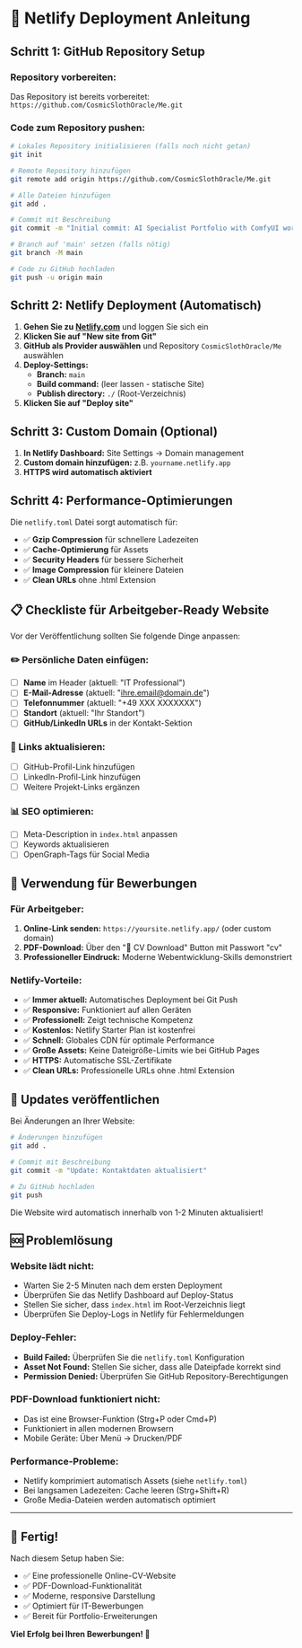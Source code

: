 # 🚀 Netlify Deployment Anleitung

## Schritt 1: GitHub Repository Setup

### Repository vorbereiten:

Das Repository ist bereits vorbereitet: `https://github.com/CosmicSlothOracle/Me.git`

### Code zum Repository pushen:

```bash
# Lokales Repository initialisieren (falls noch nicht getan)
git init

# Remote Repository hinzufügen
git remote add origin https://github.com/CosmicSlothOracle/Me.git

# Alle Dateien hinzufügen
git add .

# Commit mit Beschreibung
git commit -m "Initial commit: AI Specialist Portfolio with ComfyUI workflows"

# Branch auf 'main' setzen (falls nötig)
git branch -M main

# Code zu GitHub hochladen
git push -u origin main
```

## Schritt 2: Netlify Deployment (Automatisch)

1. **Gehen Sie zu [Netlify.com](https://netlify.com)** und loggen Sie sich ein
2. **Klicken Sie auf "New site from Git"**
3. **GitHub als Provider auswählen** und Repository `CosmicSlothOracle/Me` auswählen
4. **Deploy-Settings:**
   - **Branch:** `main`
   - **Build command:** (leer lassen - statische Site)
   - **Publish directory:** `./` (Root-Verzeichnis)
5. **Klicken Sie auf "Deploy site"**

## Schritt 3: Custom Domain (Optional)

1. **In Netlify Dashboard:** Site Settings → Domain management
2. **Custom domain hinzufügen:** z.B. `yourname.netlify.app`
3. **HTTPS wird automatisch aktiviert**

## Schritt 4: Performance-Optimierungen

Die `netlify.toml` Datei sorgt automatisch für:

- ✅ **Gzip Compression** für schnellere Ladezeiten
- ✅ **Cache-Optimierung** für Assets
- ✅ **Security Headers** für bessere Sicherheit
- ✅ **Image Compression** für kleinere Dateien
- ✅ **Clean URLs** ohne .html Extension

## 📋 Checkliste für Arbeitgeber-Ready Website

Vor der Veröffentlichung sollten Sie folgende Dinge anpassen:

### ✏️ Persönliche Daten einfügen:

- [ ] **Name** im Header (aktuell: "IT Professional")
- [ ] **E-Mail-Adresse** (aktuell: "ihre.email@domain.de")
- [ ] **Telefonnummer** (aktuell: "+49 XXX XXXXXXX")
- [ ] **Standort** (aktuell: "Ihr Standort")
- [ ] **GitHub/LinkedIn URLs** in der Kontakt-Sektion

### 🔗 Links aktualisieren:

- [ ] GitHub-Profil-Link hinzufügen
- [ ] LinkedIn-Profil-Link hinzufügen
- [ ] Weitere Projekt-Links ergänzen

### 📊 SEO optimieren:

- [ ] Meta-Description in `index.html` anpassen
- [ ] Keywords aktualisieren
- [ ] OpenGraph-Tags für Social Media

## 🎯 Verwendung für Bewerbungen

### Für Arbeitgeber:

1. **Online-Link senden:** `https://yoursite.netlify.app/` (oder custom domain)
2. **PDF-Download:** Über den "📄 CV Download" Button mit Passwort "cv"
3. **Professioneller Eindruck:** Moderne Webentwicklung-Skills demonstriert

### Netlify-Vorteile:

- ✅ **Immer aktuell:** Automatisches Deployment bei Git Push
- ✅ **Responsive:** Funktioniert auf allen Geräten
- ✅ **Professionell:** Zeigt technische Kompetenz
- ✅ **Kostenlos:** Netlify Starter Plan ist kostenfrei
- ✅ **Schnell:** Globales CDN für optimale Performance
- ✅ **Große Assets:** Keine Dateigröße-Limits wie bei GitHub Pages
- ✅ **HTTPS:** Automatische SSL-Zertifikate
- ✅ **Clean URLs:** Professionelle URLs ohne .html Extension

## 🔄 Updates veröffentlichen

Bei Änderungen an Ihrer Website:

```bash
# Änderungen hinzufügen
git add .

# Commit mit Beschreibung
git commit -m "Update: Kontaktdaten aktualisiert"

# Zu GitHub hochladen
git push
```

Die Website wird automatisch innerhalb von 1-2 Minuten aktualisiert!

## 🆘 Problemlösung

### Website lädt nicht:

- Warten Sie 2-5 Minuten nach dem ersten Deployment
- Überprüfen Sie das Netlify Dashboard auf Deploy-Status
- Stellen Sie sicher, dass `index.html` im Root-Verzeichnis liegt
- Überprüfen Sie Deploy-Logs in Netlify für Fehlermeldungen

### Deploy-Fehler:

- **Build Failed:** Überprüfen Sie die `netlify.toml` Konfiguration
- **Asset Not Found:** Stellen Sie sicher, dass alle Dateipfade korrekt sind
- **Permission Denied:** Überprüfen Sie GitHub Repository-Berechtigungen

### PDF-Download funktioniert nicht:

- Das ist eine Browser-Funktion (Strg+P oder Cmd+P)
- Funktioniert in allen modernen Browsern
- Mobile Geräte: Über Menü → Drucken/PDF

### Performance-Probleme:

- Netlify komprimiert automatisch Assets (siehe `netlify.toml`)
- Bei langsamen Ladezeiten: Cache leeren (Strg+Shift+R)
- Große Media-Dateien werden automatisch optimiert

---

## 🎉 Fertig!

Nach diesem Setup haben Sie:

- ✅ Eine professionelle Online-CV-Website
- ✅ PDF-Download-Funktionalität
- ✅ Moderne, responsive Darstellung
- ✅ Optimiert für IT-Bewerbungen
- ✅ Bereit für Portfolio-Erweiterungen

**Viel Erfolg bei Ihren Bewerbungen! 🚀**
